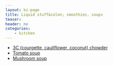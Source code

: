 ```yaml
---
layout: kz-page
title: Liquid stuff&colon; smoothies, soups
teaser: 
header: no
categories:
    - kitchen
---
```


* [3C (courgette, cauliflower, coconut) chowder](/kitchen/3c-chowder/)
* [Tomato soup](/kitchen/tomato-soup/)
* [Mushroom soup](/kitchen/mushroom-soup/)
